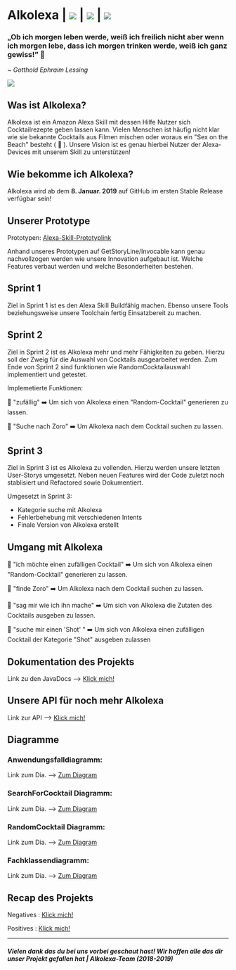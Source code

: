 # Alkolexa |  ![](https://travis-ci.org/sweIhm-ws2018-19/Alkolexa-DI2.svg?branch=master) | ![](https://sonarcloud.io/api/project_badges/measure?project=Alkolexa:Alkolexa&metric=alert_status) | ![](https://sonarcloud.io/api/project_badges/measure?project=Alkolexa:Alkolexa&metric=coverage)
### „Ob ich morgen leben werde, weiß ich freilich nicht aber wenn ich morgen lebe, dass ich morgen trinken werde, weiß ich ganz gewiss!” 🥂
~ _Gotthold Ephraim Lessing_

![](https://images.unsplash.com/photo-1531387367216-681093c0279b?ixlib=rb-0.3.5&ixid=eyJhcHBfaWQiOjEyMDd9&s=73ca72de11ae9cd2fa7367dc1ee76705&auto=format&fit=crop&w=1316&q=80)

## Was ist Alkolexa?

Alkolexa ist ein Amazon Alexa Skill mit dessen Hilfe Nutzer sich Cocktailrezepte geben lassen kann. Vielen Menschen ist häufig nicht klar wie sie bekannte Cocktails aus Filmen mischen oder woraus ein "Sex on the Beach" besteht ( 🍹 ). Unsere Vision ist es genau hierbei Nutzer der Alexa-Devices mit unserem Skill zu unterstützen! 

## Wie bekomme ich Alkolexa?

Alkolexa wird ab dem **8. Januar. 2019** auf GitHub im ersten Stable Release verfügbar sein!

## Unserer Prototype 

Prototypen: [Alexa-Skill-Prototyplink](https://app.invocable.com/shared/projects/53ba215a58fdff4b8d84d5f1f9bdf3b841aa66f3)

Anhand unseres Prototypen auf GetStoryLine/Invocable kann genau nachvollzogen werden wie unsere Innovation aufgebaut ist. Welche Features verbaut werden und welche Besonderheiten bestehen. 

## Sprint 1

Ziel in Sprint 1 ist es den Alexa Skill Buildfähig machen. Ebenso unsere Tools beziehungsweise unsere Toolchain fertig Einsatzbereit zu machen. 

## Sprint 2

Ziel in Sprint 2 ist es Alkolexa mehr und mehr Fähigkeiten zu geben. Hierzu soll der Zweig für die Auswahl von Cocktails ausgearbeitet werden. Zum Ende von Sprint 2 sind funktionen wie RandomCocktailauswahl implementiert und getestet.

Implemetierte Funktionen: 

💬 "zufällig" ➡️ Um sich von Alkolexa einen "Random-Cocktail" generieren zu lassen.

💬 "Suche nach Zoro" ➡️ Um Alkolexa nach dem Cocktail suchen zu lassen.

## Sprint 3

Ziel in Sprint 3 ist es Alkolexa zu vollenden. Hierzu werden unsere letzten User-Storys umgesetzt. Neben neuen Features wird der Code zuletzt noch stablisiert und Refactored sowie Dokumentiert. 

Umgesetzt in Sprint 3:
  - Kategorie suche mit Alkolexa
  - Fehlerbehebung mit verschiedenen Intents
  - Finale Version von Alkolexa erstellt

## Umgang mit Alkolexa

💬 "ich möchte einen zufälligen Cocktail" ➡️ Um sich von Alkolexa einen "Random-Cocktail" generieren zu lassen.

💬 "finde Zoro" ➡️ Um Alkolexa nach dem Cocktail suchen zu lassen.

💬 "sag mir wie ich ihn mache" ➡️ Um sich von Alkolexa die Zutaten des Cocktails ausgeben zu lassen. 

💬 "suche mir einen 'Shot' " ➡️ Um sich von Alkolexa einen zufälligen Cocktail der Kategorie "Shot" ausgeben zulassen

## Dokumentation des Projekts

Link zu den JavaDocs --> [Klick mich!](https://sweihm-ws2018-19.github.io/Alkolexa-DI2/docs/)

## Unsere API für noch mehr Alkolexa 

Link zur API --> [Klick mich!](https://sweihm-ws2018-19.github.io/Alkolexa-DI2/docs/alkolexa/model/API.html)

## Diagramme

### Anwendungsfalldiagramm: 
Link zum Dia. --> [Zum Diagram](https://github.com/sweIhm-ws2018-19/Alkolexa-DI2/blob/master/UML/FinishedUML/Anwendungsfalldiagram.png)

### SearchForCocktail Diagramm: 
Link zum Dia. --> [Zum Diagram](https://github.com/sweIhm-ws2018-19/Alkolexa-DI2/blob/master/UML/Sprint%202%20UML/SearchForCocktail.png)

### RandomCocktail Diagramm: 
Link zum Dia. --> [Zum Diagram](https://github.com/sweIhm-ws2018-19/Alkolexa-DI2/blob/master/UML/Sprint%202%20UML/Randomcocktail.png)

### Fachklassendiagramm:
Link zum Dia. --> [Zum Diagram](https://github.com/sweIhm-ws2018-19/Alkolexa-DI2/blob/master/UML/Sprint%200%20UML/Fachklassenmodell20190107.png)

## Recap des Projekts

Negatives : [Klick mich!](https://github.com/sweIhm-ws2018-19/Alkolexa-DI2/wiki/Negative-Aspekte-des-Projektes) 

Positives : [Klick mich!](https://github.com/sweIhm-ws2018-19/Alkolexa-DI2/wiki/Positive-Aspekte-des-Projektes)
 
<hr>

##### Vielen dank das du bei uns vorbei geschaut hast! Wir hoffen alle das dir unser Projekt gefallen hat | Alkolexa-Team (2018-2019)
